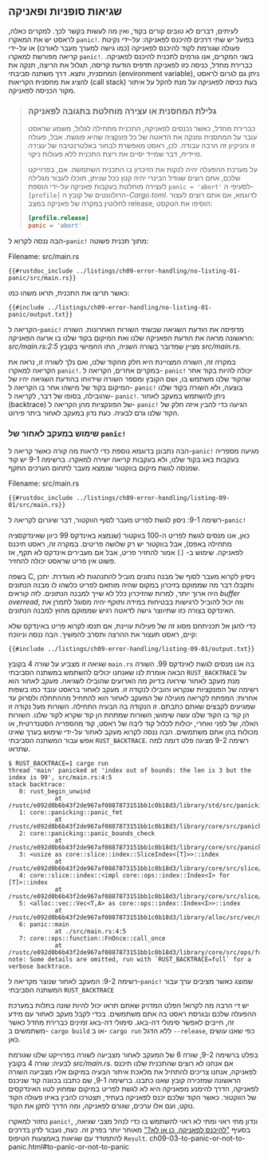 ## שגיאות סופניות ופאניקה

לעיתים, דברים לא טובים קורים בקוד, ואין מה לעשות בקשר לכך. למקרים כאלה, לראסט יש את המאקרו `panic!`. בפועל יש שתי דרכים להיכנס לפאניקה: על-ידי נקיטת פעולה שגורמת לקוד להיכנס לפאניקה (כמו גישה למערך מעבר לאורכו) או על-ידי קריאה מפורשת למאקרו `panic!`. בשני המקרים, אנו גורמים לתכנית להיכנס לפאניקה. כברירת מחדל, כניסה כזו לפאניקה תדפיס הודעת קריסה, תגלול את הריצה, תנקה את המחסנית, ותצא. דרך משתנה סביבתי (environment variable), ניתן גם לגרום לראסט להציג את מחסנית הקריאות (call stack) בעת כניסה לפאניקה על מנת להקל על איתור מקור הכניסה לפאניקה.

> ### גלילת המחסנית או עצירה מוחלטת בתגובה לפאניקה
> 
> כברירת מחדל, כאשר נכנסים לפאניקה, התכנית מתחילה לגלול, משמע שראסט עובר על המחסנית ומנקה את הדאטה של כל פונקציה שהיא פוגשת. אבל, פעולה זו והניקיון זה הרבה עבודה. לכן, ראסט מאפשרת לבחור באלטרנטיבה של *עצירה מיידית*, דבר שמייד יסיים את ריצת התכנית ללא פעולות ניקוי.
> 
> על מערכת ההפעלה יהיה לנקות את הזיכרון בו התכנית השתמשה. אם, בפרוייקט שלכם, אתם רוצים שגודל הבינרי יהיה קטן ככל שניתן, תוכלו לעבור מגלילה לעצירה מוחלטת בעקבות פאניקה על-ידי הוספת `panic = 'abort'` לסעיפי ה- `[profile]` הרולוונטים של קובץ ה-*Cargo.toml*. לדוגמא, אם אתם רוצים לעצור לחלוטין במקרה של פאניקה במצב release, הוסיפו את הטקסט:
> 
> ```toml
> [profile.release]
> panic = 'abort'
> ```

הבה ננסה לקרוא ל-`panic!` מתוך תכנית פשוטה:

<span class="filename">Filename: src/main.rs</span>

```rust,should_panic,panics
{{#rustdoc_include ../listings/ch09-error-handling/no-listing-01-panic/src/main.rs}}
```

כאשר תריצו את התכנית, תראו משהו כמו:

```console
{{#include ../listings/ch09-error-handling/no-listing-01-panic/output.txt}}
```

הקריאה ל-`panic!` מדפיסה את הודעת השגיאה שבשתי השורות האחרונות. השורה הראשונה מראה את הודעת הפאניקה שלנו ואת המיקום בקוד שלנו בו ארעה הפאניקה: *src/main.rs:2:5* מציין שמדובר בשורה השניה, התו החמישי בקובץ *src/main.rs*.

במקרה זה, השורה המצויינת היא חלק מהקוד שלנו, ואם נלך לשורה זו, נראה את הקריאה למאקרו `panic!`. במקרים אחרים, הקריאה ל- `panic!` יכולה להיות בקוד אחר שהקוד שלנו משתמש בו, ושם הקובץ ומספר השורה שידווחו בהודעת השגיאה יהיו של המיקום בקוד של מישהו אחר בו הקריאה ל- `panic!` בוצעה, ולא השורה בקוד שלנו שהובילה, בסופו של דבר, לקריאה ל- `panic!`. ניתן להשתמש במעקב לאחור (backtrace) של הפונקציות מהן הקריאה ל- `panic!` הגיעה כדי להבין איזה חלק של הקוד שלנו גרם לבעיה. כעת נדון במעקב לאחור ביתר פירוט.

### שימוש במעקב לאחור של `panic!`

הבה נתבונן בדוגמא נוספת כדי לראות מה קורה כאשר קריאה ל-`panic!` מגיעה מספריה בעקבות באג בקוד שלנו, ולא בעקבות קריאה ישירה למאקרו. ברשימה 9-1 יש קוד שמנסה לגשת מיקום בווקטור שנמצא מעבר לתחום הערכים התקף.

<span class="filename">Filename: src/main.rs</span>

```rust,should_panic,panics
{{#rustdoc_include ../listings/ch09-error-handling/listing-09-01/src/main.rs}}
```


<span class="caption">רשימה 9-1: ניסון לגשת לפריט מעבר לסוף הווקטור, דבר שיגרום לקריאה ל-`panic!`</span>

כאן, אנו מנסים לגשת לפריט ה-100 בווקטור (שנמצא באינדקס 99 כיוון שאינדקסציה מתחילה באפס), אבל בווקטור יש רק שלושה פריטים. במקרה זה, ראסט תיכנס לפאניקה. שימוש ב- `[]` אמור להחזיר פריט, אבל אם מעבירים אינדקס לא תקף, אז פשוט אין פריט שראסט יכולה להחזיר.

בשפה C, ניסיון לקרוא מעבר לסוף של מבנה נתונים מוביל להתנהגות לא מוגדרת. יתכן ותקבלו דבר מה שממוקם בזיכרון במקום שהיה מותאם לפריט כלשהו לו מבנה הנתונים היה ארוך יותר, למרות שהזיכרון כלל לא שייך למבנה הנתונים. לזה קוראים *buffer overread*, וזה יכול להוביל לרגישות בבטיחות במידה ותוקף יהיה מסוגל לתמרן את האינדקס בצורה כזו שתיווצר גישה לדאטה רגיש שממוקם מחוץ למבנה הנתונים.

כדי להגן אל תכניתחם מסוג זה של פעילות עויינת, אם תנסו לקרוא פריט באינדקס שלא קיים, ראסט תעצור את ההרצה ותסרב להמשיך. הבה ננסה וניווכח:

```console
{{#include ../listings/ch09-error-handling/listing-09-01/output.txt}}
```

שגיאה זו מצביע על שורה 4 בקובץ `main.rs` בה אנו מנסים לגשת לאינדקס
99. השורה הבאה אומרת לנו שאנחנו יכולים להשתמש במשתנה הסביבתי `RUST_BACKTRACE` על מנת מעקב לאחור שיראה בדיוק מה הארועים שהובילו לשגיאה. *מעקב לאחור* הוא רשימה של הפונקציות שנקראו והובילו לנקודה זו. מעקב לאחור בראסט עובד כמו בשפות אחרות: המפתח לקריאה מועילה של המעקב לאחור הוא להתחיל מההתחלה ולסרוק עד שמגיעים לקבצים שאתם כתבתם. זו הנקודה בה הבעיה התחילה. השורות מעל נקודה זו הן קוד בו הקוד שלנו עשה שימוש; השורות שמתחת הן קוד שקרא לקוד שלנו. השורות האלה, של לפני ואחרי, יכולות לכלול קוד ליבה של ראסט, קוד מהספריה הסטנדרטית, או מכולות בהן אתם משתמשים. הבה ננסה לקרוא מעקב לאחור על-ידי שימוש בערך שאינו אפש עבור המשתנה הסביבתי `RUST_BACKTRACE`. רשימה 9-2 מציגה פלט דומה למה שתראו.

<!-- manual-regeneration
cd listings/ch09-error-handling/listing-09-01
RUST_BACKTRACE=1 cargo run
copy the backtrace output below
check the backtrace number mentioned in the text below the listing
-->

```console
$ RUST_BACKTRACE=1 cargo run
thread 'main' panicked at 'index out of bounds: the len is 3 but the index is 99', src/main.rs:4:5
stack backtrace:
   0: rust_begin_unwind
             at /rustc/e092d0b6b43f2de967af0887873151bb1c0b18d3/library/std/src/panicking.rs:584:5
   1: core::panicking::panic_fmt
             at /rustc/e092d0b6b43f2de967af0887873151bb1c0b18d3/library/core/src/panicking.rs:142:14
   2: core::panicking::panic_bounds_check
             at /rustc/e092d0b6b43f2de967af0887873151bb1c0b18d3/library/core/src/panicking.rs:84:5
   3: <usize as core::slice::index::SliceIndex<[T]>>::index
             at /rustc/e092d0b6b43f2de967af0887873151bb1c0b18d3/library/core/src/slice/index.rs:242:10
   4: core::slice::index::<impl core::ops::index::Index<I> for [T]>::index
             at /rustc/e092d0b6b43f2de967af0887873151bb1c0b18d3/library/core/src/slice/index.rs:18:9
   5: <alloc::vec::Vec<T,A> as core::ops::index::Index<I>>::index
             at /rustc/e092d0b6b43f2de967af0887873151bb1c0b18d3/library/alloc/src/vec/mod.rs:2591:9
   6: panic::main
             at ./src/main.rs:4:5
   7: core::ops::function::FnOnce::call_once
             at /rustc/e092d0b6b43f2de967af0887873151bb1c0b18d3/library/core/src/ops/function.rs:248:5
note: Some details are omitted, run with `RUST_BACKTRACE=full` for a verbose backtrace.
```


<span class="caption">רשימה 9-2: המעקב לאחור שנוצר מקריאה ל-`panic!` שמוצג כאשר מציבים ערך עבור המשתנה הסביבתי `RUST_BACKTRACE`</span>

יש די הרבה מה לקרוא! הפלט המדויק שאתם תראו יכול להיות שונה בתלות במערכת ההפעלה שלכם ובגרסת ראסט בה אתם משתמשים. בכדי לקבל מעקב לאחור עם מידע זה, חייבים לאפשר סימולי דה-באג. סימולי דה-באג זמינים כברירת מחדל כאשר משתמשים ב- `cargo build` או ב- `cargo run` ללא הדגל `--release`, כפי שאנו עושים כאן.

בפלט ברשימה 9-2, שורה 6 של המעקב לאחור מצביעה לשורה בפרוייקט שלנו שגורמת לבעיה: שורה 4 בקובץ *src/main.rs*. אם אנחנו לא רוצים שהתכנית שלנו תיכנס לפאניקה, אנחנו צריכים להתחיל את מלאכת איתור הבעיה במיקום אליו מצביעה השורה הראשונה שמזכירה קובץ שאנו כתבנו. ברשימה 9-1, שם כתבנו בכוונה קוד שניכנס לפאניקה, הדרך להימנע מפאניקה היא לא לגשת לפריט במיקום שמחוץ לטוו האינדקסים של הווקטור. כאשר הקוד שלכם יכנס לפאניקה בעתיד, תצטרכו להבין באיזו פעולה הקוד נוקט, ועם אלו ערכים, שגורם לפאניקה, ומה הדרך לתקן את הקוד.

נחזור למאקרו `panic!`, ונדון מתי ראוי ומתי לא ראוי להשתמש בו כדי לנהל מצבי שגיאה, בסעיף ["להיכנס לפאניקה, כן או לא?"]()<!-- ignore --> מאוחר יותר בפרק זה. כעת, נעבור לדון בדרכים להתמודד עם שגיאות באמצעות הטיפוס `Result`.
ch09-03-to-panic-or-not-to-panic.html#to-panic-or-not-to-panic
